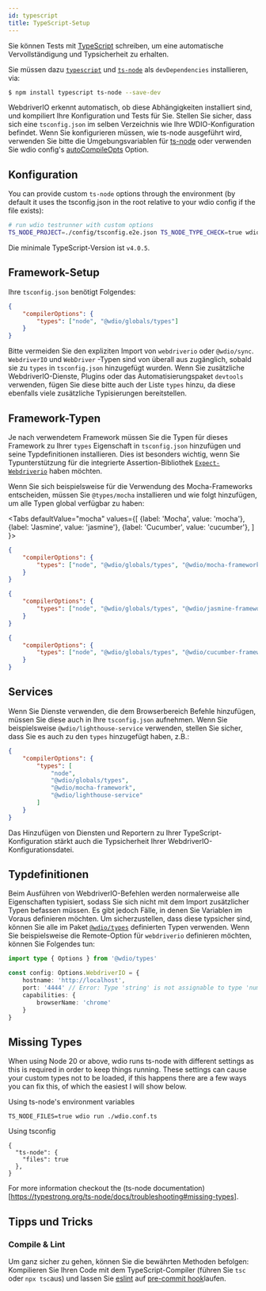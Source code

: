 ```yaml
---
id: typescript
title: TypeScript-Setup
---
```


Sie können Tests mit [TypeScript](http://www.typescriptlang.org) schreiben, um eine automatische Vervollständigung und Typsicherheit zu erhalten.

Sie müssen dazu [`typescript`](https://github.com/microsoft/TypeScript) und [`ts-node`](https://github.com/TypeStrong/ts-node) als `devDependencies` installieren, via:

```bash npm2yarn
$ npm install typescript ts-node --save-dev
```

WebdriverIO erkennt automatisch, ob diese Abhängigkeiten installiert sind, und kompiliert Ihre Konfiguration und Tests für Sie. Stellen Sie sicher, dass sich eine `tsconfig.json` im selben Verzeichnis wie Ihre WDIO-Konfiguration befindet. Wenn Sie konfigurieren müssen, wie ts-node ausgeführt wird, verwenden Sie bitte die Umgebungsvariablen für [ts-node](https://www.npmjs.com/package/ts-node#options) oder verwenden Sie wdio config's [autoCompileOpts](configurationfile)  Option.

## Konfiguration

You can provide custom `ts-node` options through the environment (by default it uses the tsconfig.json in the root relative to your wdio config if the file exists):

```sh
# run wdio testrunner with custom options
TS_NODE_PROJECT=./config/tsconfig.e2e.json TS_NODE_TYPE_CHECK=true wdio run wdio.conf.ts
```

Die minimale TypeScript-Version ist `v4.0.5`.

## Framework-Setup

Ihre `tsconfig.json` benötigt Folgendes:

```json title="tsconfig.json"
{
    "compilerOptions": {
        "types": ["node", "@wdio/globals/types"]
    }
}
```

Bitte vermeiden Sie den expliziten Import von `webdriverio` oder `@wdio/sync`. `WebdriverIO` und `WebDriver` -Typen sind von überall aus zugänglich, sobald sie zu `types` in `tsconfig.json` hinzugefügt wurden. Wenn Sie zusätzliche WebdriverIO-Dienste, Plugins oder das Automatisierungspaket `devtools` verwenden, fügen Sie diese bitte auch der Liste `types` hinzu, da diese ebenfalls viele zusätzliche Typisierungen bereitstellen.

## Framework-Typen

Je nach verwendetem Framework müssen Sie die Typen für dieses Framework zu Ihrer  `types` Eigenschaft in `tsconfig.json` hinzufügen und seine Typdefinitionen installieren. Dies ist besonders wichtig, wenn Sie Typunterstützung für die integrierte Assertion-Bibliothek [`Expect-Webdriverio`](https://www.npmjs.com/package/expect-webdriverio) haben möchten.

Wenn Sie sich beispielsweise für die Verwendung des Mocha-Frameworks entscheiden, müssen Sie `@types/mocha` installieren und wie folgt hinzufügen, um alle Typen global verfügbar zu haben:

<Tabs
  defaultValue="mocha"
  values={[
    {label: 'Mocha', value: 'mocha'},
 {label: 'Jasmine', value: 'jasmine'},
 {label: 'Cucumber', value: 'cucumber'},
 ]
}>
<TabItem value="mocha">

```json title="tsconfig.json"
{
    "compilerOptions": {
        "types": ["node", "@wdio/globals/types", "@wdio/mocha-framework"]
    }
}
```

</TabItem>
<TabItem value="jasmine">

```json title="tsconfig.json"
{
    "compilerOptions": {
        "types": ["node", "@wdio/globals/types", "@wdio/jasmine-framework"]
    }
}
```

</TabItem>
<TabItem value="cucumber">

```json title="tsconfig.json"
{
    "compilerOptions": {
        "types": ["node", "@wdio/globals/types", "@wdio/cucumber-framework"]
    }
}
```

</TabItem>
</Tabs>

## Services

Wenn Sie Dienste verwenden, die dem Browserbereich Befehle hinzufügen, müssen Sie diese auch in Ihre `tsconfig.json` aufnehmen. Wenn Sie beispielsweise `@wdio/lighthouse-service` verwenden, stellen Sie sicher, dass Sie es auch zu den `types` hinzugefügt haben, z.B.:

```json title="tsconfig.json"
{
    "compilerOptions": {
        "types": [
            "node",
            "@wdio/globals/types",
            "@wdio/mocha-framework",
            "@wdio/lighthouse-service"
        ]
    }
}
```

Das Hinzufügen von Diensten und Reportern zu Ihrer TypeScript-Konfiguration stärkt auch die Typsicherheit Ihrer WebdriverIO-Konfigurationsdatei.

## Typdefinitionen

Beim Ausführen von WebdriverIO-Befehlen werden normalerweise alle Eigenschaften typisiert, sodass Sie sich nicht mit dem Import zusätzlicher Typen befassen müssen. Es gibt jedoch Fälle, in denen Sie Variablen im Voraus definieren möchten. Um sicherzustellen, dass diese typsicher sind, können Sie alle im Paket [`@wdio/types`](https://www.npmjs.com/package/@wdio/types) definierten Typen verwenden. Wenn Sie beispielsweise die Remote-Option für `webdriverio` definieren möchten, können Sie Folgendes tun:

```ts
import type { Options } from '@wdio/types'

const config: Options.WebdriverIO = {
    hostname: 'http://localhost',
    port: '4444' // Error: Type 'string' is not assignable to type 'number'.ts(2322)
    capabilities: {
        browserName: 'chrome'
    }
}
```

## Missing Types

When using Node 20 or above, wdio runs ts-node with different settings as this is required in order to keep things running. These settings can cause your custom types not to be loaded, if this happens there are a few ways you can fix this, of which the easiest I will show below.

Using ts-node's environment variables
```
TS_NODE_FILES=true wdio run ./wdio.conf.ts
```

Using tsconfig
```
{
  "ts-node": {
    "files": true
  },
}
```

For more information checkout the (ts-node documentation)[https://typestrong.org/ts-node/docs/troubleshooting#missing-types].

## Tipps und Tricks

### Compile & Lint

Um ganz sicher zu gehen, können Sie die bewährten Methoden befolgen: Kompilieren Sie Ihren Code mit dem TypeScript-Compiler (führen Sie `tsc` oder `npx tsc`aus) und lassen Sie [eslint](https://www.npmjs.com/package/@typescript-eslint/eslint-plugin) auf [pre-commit hook](https://github.com/typicode/husky)laufen.
